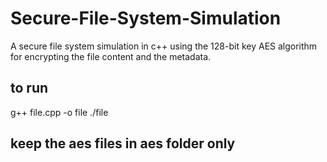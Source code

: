 # Secure-File-System-Simulation
A secure file system simulation in c++ using the 128-bit key AES algorithm for encrypting the file content and the metadata.


## to run
g++ file.cpp -o file
./file

## keep the aes files in aes folder only
